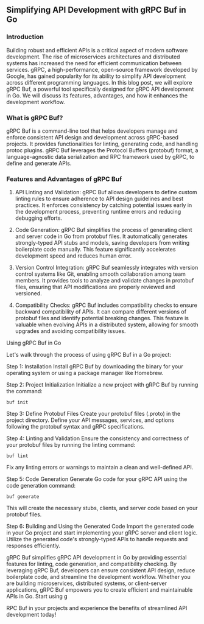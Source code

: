 ## Simplifying API Development with gRPC Buf in Go

### Introduction

Building robust and efficient APIs is a critical aspect of modern software development. The rise of microservices architectures and distributed systems has increased the need for efficient communication between services. gRPC, a high-performance, open-source framework developed by Google, has gained popularity for its ability to simplify API development across different programming languages. In this blog post, we will explore gRPC Buf, a powerful tool specifically designed for gRPC API development in Go. We will discuss its features, advantages, and how it enhances the development workflow.

### What is gRPC Buf?

gRPC Buf is a command-line tool that helps developers manage and enforce consistent API design and development across gRPC-based projects. It provides functionalities for linting, generating code, and handling protoc plugins. gRPC Buf leverages the Protocol Buffers (protobuf) format, a language-agnostic data serialization and RPC framework used by gRPC, to define and generate APIs.

### Features and Advantages of gRPC Buf

1. API Linting and Validation: gRPC Buf allows developers to define custom linting rules to ensure adherence to API design guidelines and best practices. It enforces consistency by catching potential issues early in the development process, preventing runtime errors and reducing debugging efforts.

2. Code Generation: gRPC Buf simplifies the process of generating client and server code in Go from protobuf files. It automatically generates strongly-typed API stubs and models, saving developers from writing boilerplate code manually. This feature significantly accelerates development speed and reduces human error.

3. Version Control Integration: gRPC Buf seamlessly integrates with version control systems like Git, enabling smooth collaboration among team members. It provides tools to analyze and validate changes in protobuf files, ensuring that API modifications are properly reviewed and versioned.

4. Compatibility Checks: gRPC Buf includes compatibility checks to ensure backward compatibility of APIs. It can compare different versions of protobuf files and identify potential breaking changes. This feature is valuable when evolving APIs in a distributed system, allowing for smooth upgrades and avoiding compatibility issues.

Using gRPC Buf in Go

Let's walk through the process of using gRPC Buf in a Go project:

Step 1: Installation
Install gRPC Buf by downloading the binary for your operating system or using a package manager like Homebrew.

Step 2: Project Initialization
Initialize a new project with gRPC Buf by running the command:

```
buf init
```

Step 3: Define Protobuf Files
Create your protobuf files (.proto) in the project directory. Define your API messages, services, and options following the protobuf syntax and gRPC specifications.

Step 4: Linting and Validation
Ensure the consistency and correctness of your protobuf files by running the linting command:

```
buf lint
```

Fix any linting errors or warnings to maintain a clean and well-defined API.

Step 5: Code Generation
Generate Go code for your gRPC API using the code generation command:

```
buf generate
```

This will create the necessary stubs, clients, and server code based on your protobuf files.

Step 6: Building and Using the Generated Code
Import the generated code in your Go project and start implementing your gRPC server and client logic. Utilize the generated code's strongly-typed APIs to handle requests and responses efficiently.

gRPC Buf simplifies gRPC API development in Go by providing essential features for linting, code generation, and compatibility checking. By leveraging gRPC Buf, developers can ensure consistent API design, reduce boilerplate code, and streamline the development workflow. Whether you are building microservices, distributed systems, or client-server applications, gRPC Buf empowers you to create efficient and maintainable APIs in Go. Start using g

RPC Buf in your projects and experience the benefits of streamlined API development today!
